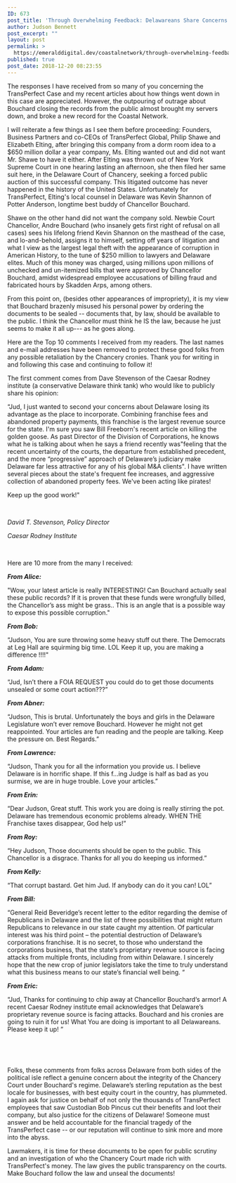 ```yaml
---
ID: 673
post_title: 'Through Overwhelming Feedback: Delawareans Share Concerns about how the Court of Chancery&#8217;s Illicit Behavior and Unlawful Sealing may Jeopardize the First State!'
author: Judson Bennett
post_excerpt: ""
layout: post
permalink: >
  https://emeralddigital.dev/coastalnetwork/through-overwhelming-feedback-delawareans-share-concerns-about-how-the-court-of-chancerys-illicit-behavior-and-unlawful-sealing-may-jeopardize-the-first-state/
published: true
post_date: 2018-12-20 08:23:55
---
```

The responses I have received from so many of you concerning the TransPerfect Case and my recent articles about how things went down in this case are appreciated. However, the outpouring of outrage about Bouchard closing the records from the public almost brought my servers down, and broke a new record for the Coastal Network.

I will reiterate a few things as I see them before proceeding: Founders, Business Partners and co-CEOs of TransPerfect Global, Philip Shawe and Elizabeth Elting, after bringing this company from a dorm room idea to a $650 million dollar a year company, Ms. Elting wanted out and did not want Mr. Shawe to have it either. After Elting was thrown out of New York Supreme Court in one hearing lasting an afternoon, she then filed her same suit here, in the Delaware Court of Chancery, seeking a forced public auction of this successful company. This litigated outcome has never happened in the history of the United States. Unfortunately for TransPerfect, Elting's local counsel in Delaware was Kevin Shannon of Potter Anderson, longtime best buddy of Chancellor Bouchard.

Shawe on the other hand did not want the company sold. Newbie Court Chancellor, Andre Bouchard (who insanely gets first right of refusal on all cases) sees his lifelong friend Kevin Shannon on the masthead of the case, and lo-and-behold, assigns it to himself, setting off years of litigation and what I view as the largest legal theft with the appearance of corruption in American History, to the tune of $250 million to lawyers and Delaware elites. Much of this money was charged, using millions upon millions of unchecked and un-itemized bills that were approved by Chancellor Bouchard, amidst widespread employee accusations of billing fraud and fabricated hours by Skadden Arps, among others.

From this point on, (besides other appearances of impropriety), it is my view that Bouchard brazenly misused his personal power by ordering the documents to be sealed -- documents that, by law, should be available to the public. I think the Chancellor must think he IS the law, because he just seems to make it all up--- as he goes along.

Here are the Top 10 comments I received from my readers. The last names and e-mail addresses have been removed to protect these good folks from any possible retaliation by the Chancery cronies. Thank you for writing in and following this case and continuing to follow it!

The first comment comes from Dave Stevenson of the Caesar Rodney institute (a conservative Delaware think tank) who would like to publicly share his opinion:

“Jud, I just wanted to second your concerns about Delaware losing its advantage as the place to incorporate. Combining franchise fees and abandoned property payments, this franchise is the largest revenue source for the state. I'm sure you saw Bill Freeborn's recent article on killing the golden goose. As past Director of the Division of Corporations, he knows what he is talking about when he says a friend recently was"feeling that the recent uncertainty of the courts, the departure from established precedent, and the more “progressive” approach of Delaware’s judiciary make Delaware far less attractive for any of his global M&amp;A clients". I have written several pieces about the state's frequent fee increases, and aggressive collection of abandoned property fees. We've been acting like pirates!

Keep up the good work!"

<em> </em>

<em>David T. Stevenson, Policy Director</em>

<em>Caesar Rodney Institute</em>

&nbsp;

Here are 10 more from the many I received:

<strong><em>From Alice:</em></strong>

"Wow, your latest article is really INTERESTING! Can Bouchard actually seal these public records? If it is proven that these funds were wrongfully billed, the Chancellor’s ass might be grass.. This is an angle that is a possible way to expose this possible corruption."

<strong><em>From Bob:</em></strong>

“Judson, You are sure throwing some heavy stuff out there. The Democrats at Leg Hall are squirming big time. LOL Keep it up, you are making a difference !!!!"

<strong><em>From Adam:</em></strong>

“Jud, Isn’t there a FOIA REQUEST you could do to get those documents unsealed or some court action???”

<strong><em>From Abner:</em></strong>

“Judson, This is brutal. Unfortunately the boys and girls in the Delaware Legislature won’t ever remove Bouchard. However he might not get reappointed. Your articles are fun reading and the people are talking. Keep the pressure on. Best Regards.”

<strong><em>From Lawrence:</em></strong>

“Judson, Thank you for all the information you provide us. I believe Delaware is in horrific shape. If this f…ing Judge is half as bad as you surmise, we are in huge trouble. Love your articles.”

<strong><em>From Erin:</em></strong>

“Dear Judson, Great stuff. This work you are doing is really stirring the pot. Delaware has tremendous economic problems already. WHEN THE Franchise taxes disappear, God help us!”

<strong><em>From Roy:</em></strong>

“Hey Judson, Those documents should be open to the public. This Chancellor is a disgrace. Thanks for all you do keeping us informed.”

<strong><em>From Kelly:</em></strong>

“That corrupt bastard. Get him Jud. If anybody can do it you can! LOL”

<strong><em>From Bill:</em></strong>

“General Reid Beveridge’s recent letter to the editor regarding the demise of Republicans in Delaware and the list of three possibilities that might return Republicans to relevance in our state caught my attention. Of particular interest was his third point – the potential destruction of Delaware’s corporations franchise. It is no secret, to those who understand the corporations business, that the state’s proprietary revenue source is facing attacks from multiple fronts, including from within Delaware. I sincerely hope that the new crop of junior legislators take the time to truly understand what this business means to our state’s financial well being. “

<strong><em>From Eric:</em></strong>

“Jud, Thanks for continuing to chip away at Chancellor Bouchard‘s armor! A recent Caesar Rodney institute email acknowledges that Delaware’s proprietary revenue source is facing attacks. Bouchard and his cronies are going to ruin it for us! What You are doing is important to all Delawareans. Please keep it up! ”

&nbsp;

&nbsp;

Folks, these comments from folks across Delaware from both sides of the political isle reflect a genuine concern about the integrity of the Chancery Court under Bouchard's regime. Delaware’s sterling reputation as the best locale for businesses, with best equity court in the country, has plummeted. I again ask for justice on behalf of not only the thousands of TransPerfect employees that saw Custodian Bob Pincus cut their benefits and loot their company, but also justice for the citizens of Delaware! Someone must answer and be held accountable for the financial tragedy of the TransPerfect case -- or our reputation will continue to sink more and more into the abyss.

Lawmakers, it is time for these documents to be open for public scrutiny and an investigation of who the Chancery Court made rich with TransPerfect's money. The law gives the public transparency on the courts. Make Bouchard follow the law and unseal the documents!

&nbsp;